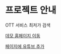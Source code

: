# 프로젝트 안내

OTT 서비스 최저가 검색

[데모 홈페이지 이동](https://ghkddyto.github.io/Study-Extra/index.html)



[페이지에 유튜브 추가](https://github.com/ghkddyto/ghkddyto.github.io/tree/master/Add_Youtube)

